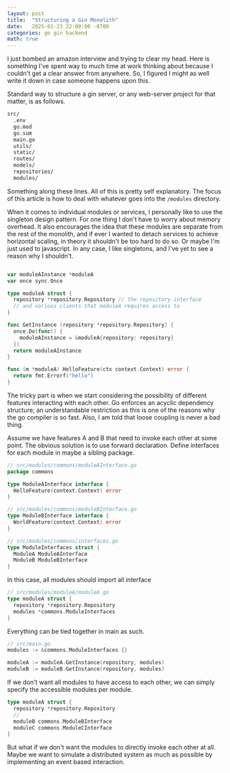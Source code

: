 ```yaml
---
layout: post
title:  "Structuring a Gin Monolith"
date:   2025-01-23 22:00:00 -0700
categories: go gin backend
math: true
---
```


I just bombed an amazon interview and trying to clear my head. Here is something I've spent way to much time at work thinking about because I couldn't get a clear answer from anywhere. So, I figured I might as well write it down in case someone happens upon this.

Standard way to structure a gin server, or any web-server project for that matter, is as follows.

```cmd
src/
  .env
  go.mod
  go.sum
  main.go
  utils/
  static/
  routes/
  models/
  repositories/
  modules/
```

Something along these lines. All of this is pretty self explanatory. The focus of this article is how to deal with whatever goes into the `/modules` directory.

When it comes to individual modules or services, I personally like to use the singleton design pattern. For one thing I don't have to worry about memory overhead. It also encourages the idea that these modules are separate from the rest of the monolith, and if ever I wanted to detach services to achieve horizontal scaling, in theory it shouldn't be too hard to do so. Or maybe I'm just used to javascript. In any case, I like singletons, and I've yet to see a reason why I shouldn't.

```go

var moduleAInstance *moduleA
var once sync.Once

type moduleA struct {
  repository *repository.Repository // the repository interface
  // and various clients that moduleA requires access to
}

func GetInstance (repository *repository.Repository) {
  once.Do(func() {
    moduleAInstance = &moduleA{repository: repository}
  })
  return moduleAInstance
}

func (m *moduleA) HelloFeature(ctx context.Context) error {
  return fmt.Errorf("hello")
}
```

The tricky part is when we start considering the possibility of different features interacting with each other. Go enforces an acyclic dependency structure; an understandable restriction as this is one of the reasons why the go compiler is so fast. Also, I am told that loose coupling is never a bad thing.

Assume we have features A and B that need to invoke each other at some point. The obvious solution is to use forward declaration. Define interfaces for each module in maybe a sibling package.

```go
// src/modules/commons/moduleAInterface.go
package commons

type ModuleAInterface interface {
  HelloFeature(context.Context) error
}

// src/modules/commons/moduleBInterface.go
type ModuleBInterface interface {
  WorldFeature(context.Context) error
}

// src/modules/commons/interfaces.go
type ModuleInterfaces struct {
  ModuleA ModuleAInterface
  ModuleB ModuleBInterface
}
```

In this case, all modules should import all interface

```go
// src/modules/moduleA/moduleA.go
type moduleA struct {
  repository *repository.Repository
  modules *commons.ModuleInterfaces
}
```

Everything can be tied together in main as such.

```go
// src/main.go
modules := &commons.ModuleInterfaces {}

moduleA := moduleA.GetInstance(repository, modules)
moduleB := moduleB.GetInstance(repository, modules)
```

If we don't want all modules to have access to each other, we can simply specify the accessible modules per module.

```go
type moduleA struct {
  repository *repository.Repository
  //
  moduleB commons.ModuleBInterface
  moduleC commons.ModuleCInterface
}
```

But what if we don't want the modules to directly invoke each other at all. Maybe we want to simulate a distributed system as much as possible by implementing an event based interaction.

<!-- Arguably this adds an unncessary layer of complexity. It will help when you want a service to handle invokations sequentially. -->
